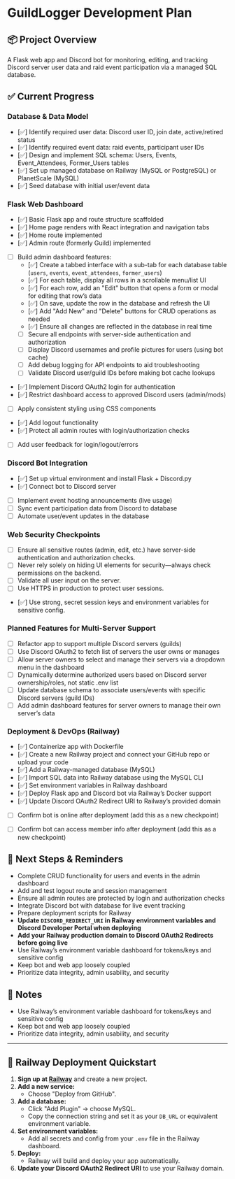 # GuildLogger Development Plan

## 📦 Project Overview
A Flask web app and Discord bot for monitoring, editing, and tracking Discord server user data and raid event participation via a managed SQL database.

## ✅ Current Progress

### Database & Data Model
- [✅] Identify required user data: Discord user ID, join date, active/retired status
- [✅] Identify required event data: raid events, participant user IDs
- [✅] Design and implement SQL schema: Users, Events, Event_Attendees, Former_Users tables
- [✅] Set up managed database on Railway (MySQL or PostgreSQL) or PlanetScale (MySQL)
- [✅] Seed database with initial user/event data

### Flask Web Dashboard
- [✅] Basic Flask app and route structure scaffolded
- [✅] Home page renders with React integration and navigation tabs
- [✅] Home route implemented
- [✅] Admin route (formerly Guild) implemented
- [ ] Build admin dashboard features:
  - [✅] Create a tabbed interface with a sub-tab for each database table (`users`, `events`, `event_attendees`, `former_users`)
  - [✅] For each table, display all rows in a scrollable menu/list UI
  - [✅] For each row, add an "Edit" button that opens a form or modal for editing that row’s data
  - [✅] On save, update the row in the database and refresh the UI
  - [✅] Add "Add New" and "Delete" buttons for CRUD operations as needed
  - [✅] Ensure all changes are reflected in the database in real time
  - [ ] Secure all endpoints with server-side authentication and authorization
  - [ ] Display Discord usernames and profile pictures for users (using bot cache)
  - [ ] Add debug logging for API endpoints to aid troubleshooting
  - [ ] Validate Discord user/guild IDs before making bot cache lookups
- [✅] Implement Discord OAuth2 login for authentication
- [✅] Restrict dashboard access to approved Discord users (admin/mods)
- [ ] Apply consistent styling using CSS components
- [✅] Add logout functionality
- [✅] Protect all admin routes with login/authorization checks
- [ ] Add user feedback for login/logout/errors

### Discord Bot Integration
- [✅] Set up virtual environment and install Flask + Discord.py
- [✅] Connect bot to Discord server
- [ ] Implement event hosting announcements (live usage)
- [ ] Sync event participation data from Discord to database
- [ ] Automate user/event updates in the database

### Web Security Checkpoints
- [ ] Ensure all sensitive routes (admin, edit, etc.) have server-side authentication and authorization checks.
- [ ] Never rely solely on hiding UI elements for security—always check permissions on the backend.
- [ ] Validate all user input on the server.
- [ ] Use HTTPS in production to protect user sessions.
- [✅] Use strong, secret session keys and environment variables for sensitive config.

### Planned Features for Multi-Server Support
- [ ] Refactor app to support multiple Discord servers (guilds)
- [ ] Use Discord OAuth2 to fetch list of servers the user owns or manages
- [ ] Allow server owners to select and manage their servers via a dropdown menu in the dashboard
- [ ] Dynamically determine authorized users based on Discord server ownership/roles, not static .env list
- [ ] Update database schema to associate users/events with specific Discord servers (guild IDs)
- [ ] Add admin dashboard features for server owners to manage their own server’s data

### Deployment & DevOps (Railway)
- [✅] Containerize app with Dockerfile
- [✅] Create a new Railway project and connect your GitHub repo or upload your code
- [✅] Add a Railway-managed database (MySQL)
- [✅] Import SQL data into Railway database using the MySQL CLI
- [✅] Set environment variables in Railway dashboard
- [✅] Deploy Flask app and Discord bot via Railway’s Docker support
- [✅] Update Discord OAuth2 Redirect URI to Railway’s provided domain
- [ ] Confirm bot is online after deployment (add this as a new checkpoint)
- [ ] Confirm bot can access member info after deployment (add this as a new checkpoint)


## 📝 Next Steps & Reminders
- Complete CRUD functionality for users and events in the admin dashboard
- Add and test logout route and session management
- Ensure all admin routes are protected by login and authorization checks
- Integrate Discord bot with database for live event tracking
- Prepare deployment scripts for Railway
- **Update `DISCORD_REDIRECT_URI` in Railway environment variables and Discord Developer Portal when deploying**
- **Add your Railway production domain to Discord OAuth2 Redirects before going live**
- Use Railway’s environment variable dashboard for tokens/keys and sensitive config
- Keep bot and web app loosely coupled
- Prioritize data integrity, admin usability, and security

## 📌 Notes
- Use Railway’s environment variable dashboard for tokens/keys and sensitive config
- Keep bot and web app loosely coupled
- Prioritize data integrity, admin usability, and security

---

## 🚀 Railway Deployment Quickstart

1. **Sign up at [Railway](https://railway.app/)** and create a new project.
2. **Add a new service:**  
   - Choose "Deploy from GitHub".
3. **Add a database:**  
   - Click "Add Plugin" → choose MySQL.
   - Copy the connection string and set it as your `DB_URL` or equivalent environment variable.
4. **Set environment variables:**  
   - Add all secrets and config from your `.env` file in the Railway dashboard.
5. **Deploy:**  
   - Railway will build and deploy your app automatically.
6. **Update your Discord OAuth2 Redirect URI** to use your Railway domain.